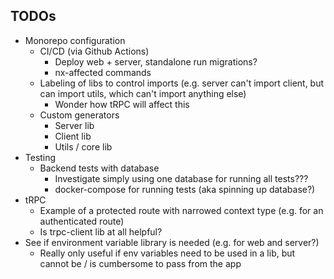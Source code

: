 ## TODOs

- Monorepo configuration
  - CI/CD (via Github Actions)
    - Deploy web + server, standalone run migrations?
    - nx-affected commands
  - Labeling of libs to control imports (e.g. server can't import client, but can import utils, which can't import anything else)
    - Wonder how tRPC will affect this
  - Custom generators
    - Server lib
    - Client lib
    - Utils / core lib
- Testing
  - Backend tests with database
    - Investigate simply using one database for running all tests???
    - docker-compose for running tests (aka spinning up database?)
- tRPC
  - Example of a protected route with narrowed context type (e.g. for an authenticated route)
  - Is trpc-client lib at all helpful?
- See if environment variable library is needed (e.g. for web and server?)
  - Really only useful if env variables need to be used in a lib, but cannot be / is cumbersome to pass from the app
